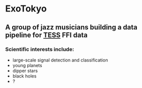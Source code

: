 # ExoTokyo

## A group of jazz musicians building a data pipeline for [TESS](https://tess.mit.edu/) FFI data

### Scientific interests include:

- large-scale signal detection and classification
- young planets
- dipper stars
- black holes
- ?
